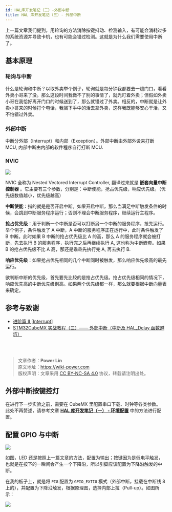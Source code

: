 ```yaml
---
id: HAL库开发笔记（三）-外部中断
title: HAL 库开发笔记（三）- 外部中断
---
```


上一篇文章我们提到，用轮询的方法消除按键抖动、检测输入，有可能会消耗过多的系统资源并导致卡机，也有可能会错过检测。这就是为什么我们需要使用中断了。

## 基本原理


### 轮询与中断

什么是轮询和中断？以取外卖举个例子，轮询就是每分钟我都要去一趟门口，看看外卖小哥来了没。那么这段时间我做不了别的事情了，就光盯着外卖；但假如外卖小哥在我恰好离开门口的时候送到了，那么就错过了外卖。相反的，中断就是让外卖小哥来的时候打个电话，我搁下手中的活去拿外卖，这样我既能够安心干活，又不怕错过外卖。

### 外部中断

中断分外部（Interrupt）和内部（Exception）。外部中断由外部外设来打断 MCU, 内部中断由内部的软件程序自行打断 MCU.

### NVIC

![](https://wiki-media-1253965369.cos.ap-guangzhou.myqcloud.com/img/20210206121058.png)

NVIC 全称为 Nested Vectored Interrupt Controller, 翻译过来就是 **嵌套向量中断控制器** 。它主要有三个参数，分别是：中断使能，抢占优先级，响应优先级。（优先级数值越小，优先级越高）

**中断使能**：指的就是是否开启中断。如果开启中断，那么当满足中断触发条件的时候，会跳到中断服务程序运行；否则不理会中断服务程序，继续运行主程序。

**抢占优先级**：用于判断一个中断是否可以打断另一个中断的服务程序，抢先运行。举个例子，条件触发了 A 中断，A 中断的服务程序正在运行中，此时条件触发了 B 中断。此时如果 B 中断的抢占优先级比 A 的高，那么 A 的服务程序就会被打断，先去执行 B 的服务程序，执行完之后再继续执行 A, 这也称为中断嵌套。如果 B 的抢占优先级不比 A 高，那还是乖乖先执行完 A, 再去执行 B.

**响应优先级**：如果抢占优先相同的几个中断同时被触发，那么响应优先级高的最先运行。

欲判断中断的优先级，首先要先比较的是抢占优先级。抢占优先级相同的情况下，响应优先高的中断优先级别高。如果两个优先级都一样，那么就要根据中断向量表来确定。



## 参考与致谢 

- [进阶篇 II [Interrupt]](https://alchemicronin.github.io/posts/ff6aca34/)
- [STM32CubeMX 实战教程（三）—— 外部中断（中断及 HAL_Delay 函数避坑）](https://blog.csdn.net/weixin_43892323/article/details/104383560?utm_medium=distribute.pc_relevant.none-task-blog-BlogCommendFromMachineLearnPai2-1.control&depth_1-utm_source=distribute.pc_relevant.none-task-blog-BlogCommendFromMachineLearnPai2-1.control)

<br />

<br />

> 文章作者：**Power Lin**  
> 原文地址：<https://wiki-power.com>  
> 版权声明：文章采用 [CC BY-NC-SA 4.0](https://creativecommons.org/licenses/by/4.0/deed.zh) 协议，转载请注明出处。


## 外部中断按键控灯

在进行下一步实验之前，需要在 CubeMX 里配置串口下载、时钟等各类参数。  
此处不再赘述，请参考文章 [**HAL 库开发笔记（一） - 环境配置**](https://wiki-power.com/HAL%E5%BA%93%E5%BC%80%E5%8F%91%E7%AC%94%E8%AE%B0%EF%BC%88%E4%B8%80%EF%BC%89-%E7%8E%AF%E5%A2%83%E9%85%8D%E7%BD%AE#%E9%A1%B9%E7%9B%AE%E7%9A%84%E9%85%8D%E7%BD%AE) 中的方法进行配置。

## 配置 GPIO 与中断

![](https://wiki-media-1253965369.cos.ap-guangzhou.myqcloud.com/img/20210205150422.png)

如图，LED 还是按照上一篇文章的方法，配置为输出；按键因为是低电平触发，也就是在按下的一瞬间会产生一个下降沿，所以引脚应该配置为下降沿触发的中断。

在我的板子上，就是将 `PI8` 配置为 `GPIO_EXTI8` 模式（外部中断，挂载在中断线 8 上的），并配置为下降沿触发，根据原理图，选择内部上拉（Pull-up）。如图所示：

![](https://wiki-media-1253965369.cos.ap-guangzhou.myqcloud.com/img/20210206130441.png)

